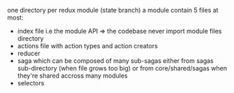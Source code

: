 one directory per redux module (state branch)
a module contain 5 files at most:
- index file i.e the module API => the codebase never import module files directory
- actions file with action types and action creators
- reducer
- saga which can be composed of many sub-sagas either from sagas sub-directory (when file grows too big) or from core/shared/sagas when they're shared accross many modules
- selectors
